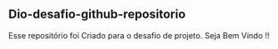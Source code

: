 ## Dio-desafio-github-repositorio

Esse repositório foi Criado para o desafio de projeto.
Seja Bem Vindo !!
